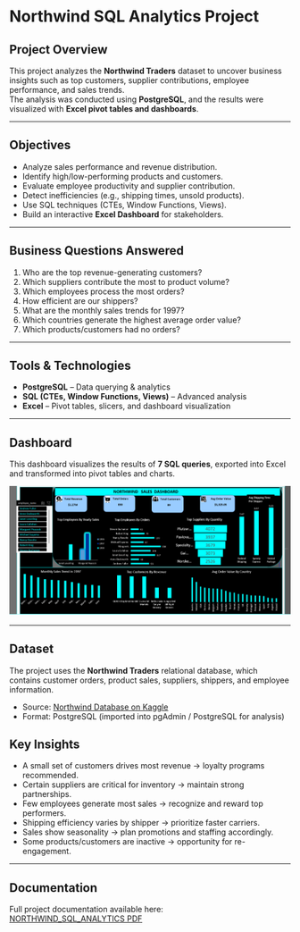 # Northwind SQL Analytics Project

## Project Overview
This project analyzes the **Northwind Traders** dataset to uncover business insights such as top customers, supplier contributions, employee performance, and sales trends.  
The analysis was conducted using **PostgreSQL**, and the results were visualized with **Excel pivot tables and dashboards**.

---

##  Objectives
- Analyze sales performance and revenue distribution.
- Identify high/low-performing products and customers.
- Evaluate employee productivity and supplier contribution.
- Detect inefficiencies (e.g., shipping times, unsold products).
- Use SQL techniques (CTEs, Window Functions, Views).
- Build an interactive **Excel Dashboard** for stakeholders.

---

##  Business Questions Answered
1. Who are the top revenue-generating customers?  
2. Which suppliers contribute the most to product volume?  
3. Which employees process the most orders?  
4. How efficient are our shippers?  
5. What are the monthly sales trends for 1997?  
6. Which countries generate the highest average order value?  
7. Which products/customers had no orders?  

---

## Tools & Technologies
- **PostgreSQL** – Data querying & analytics  
- **SQL (CTEs, Window Functions, Views)** – Advanced analysis  
- **Excel** – Pivot tables, slicers, and dashboard visualization  

---

## Dashboard
This dashboard visualizes the results of **7 SQL queries**, exported into Excel and transformed into pivot tables and charts.  

![Dashboard Preview](dashboard/northwind_dashboard.png) 

---

##  Dataset
The project uses the **Northwind Traders** relational database, which contains customer orders, product sales, suppliers, shippers, and employee information.  

-  Source: [Northwind Database on Kaggle](https://www.kaggle.com/datasets/ahmedhamada0/northwind-database)  
-  Format: PostgreSQL (imported into pgAdmin / PostgreSQL for analysis)


##  Key Insights
- A small set of customers drives most revenue → loyalty programs recommended.  
- Certain suppliers are critical for inventory → maintain strong partnerships.  
- Few employees generate most sales → recognize and reward top performers.  
- Shipping efficiency varies by shipper → prioritize faster carriers.  
- Sales show seasonality → plan promotions and staffing accordingly.  
- Some products/customers are inactive → opportunity for re-engagement.  

---

##  Documentation
Full project documentation available here:  
[NORTHWIND_SQL_ANALYTICS PDF](docs/NORTHWIND_SQL_ANALYTICS.pdf)
